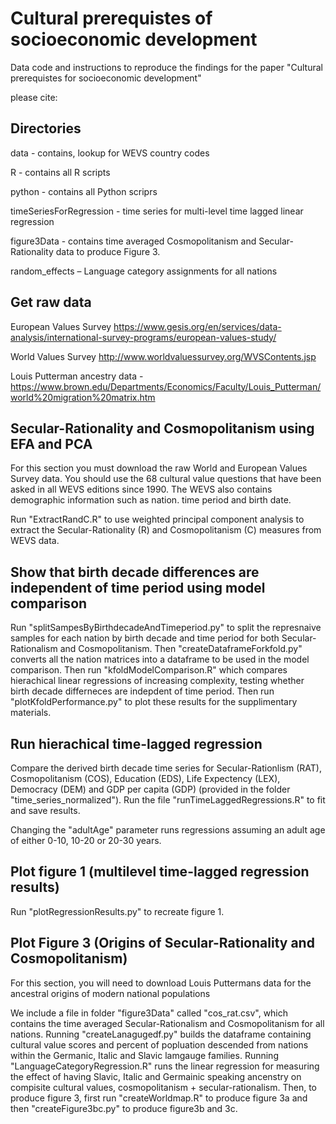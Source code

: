 # Cultural prerequistes of socioeconomic development
Data code and instructions to reproduce the findings for the paper "Cultural prerequistes for socioeconomic development"

please cite:

## Directories
data - contains, lookup for WEVS country codes

R - contains all R scripts

python - contains all Python scriprs

timeSeriesForRegression - time series for multi-level time lagged linear regression

figure3Data - contains time averaged Cosmopolitanism and Secular-Rationality data to produce Figure 3.

random_effects – Language category assignments for all nations

## Get raw data
European Values Survey https://www.gesis.org/en/services/data-analysis/international-survey-programs/european-values-study/

World Values Survey http://www.worldvaluessurvey.org/WVSContents.jsp

Louis Putterman ancestry data - https://www.brown.edu/Departments/Economics/Faculty/Louis_Putterman/world%20migration%20matrix.htm

## Secular-Rationality and Cosmopolitanism using EFA and PCA 

For this section you must download the raw World and European Values Survey data. You should use the 68 cultural value questions that have been asked in all WEVS editions since 1990. The WEVS also contains demographic information such as nation. time period and birth date.

Run "ExtractRandC.R" to use weighted principal component analysis to extract the Secular-Rationality (R) and Cosmopolitanism (C) measures from WEVS data.    

## Show that birth decade differences are independent of time period using model comparison

Run "splitSampesByBirthdecadeAndTimeperiod.py" to split the represnaive samples for each nation by birth decade and time period for both Secular-Rationalism and Cosmopolitanism. Then "createDataframeForkfold.py" converts all the nation matrices into a dataframe to be used in the model comparison. Then run "kfoldModelComparison.R" which compares hierachical linear
regressions of increasing complexity, testing whether birth decade differneces are indepdent of time period. Then run "plotKfoldPerformance.py" to plot these results for the supplimentary materials. 

## Run hierachical time-lagged regression

Compare the derived birth decade time series for Secular-Rationlism (RAT), Cosmopolitanism (COS), Education (EDS), Life Expectency (LEX), Democracy (DEM) and GDP per capita (GDP) (provided in the folder "time_series_normalized"). Run the file "runTimeLaggedRegressions.R" to fit and save results.

Changing the "adultAge" parameter runs regressions assuming an adult age of either 0-10, 10-20 or 20-30 years.  

## Plot figure 1 (multilevel time-lagged regression results) 

Run "plotRegressionResults.py" to recreate figure 1.  

## Plot Figure 3 (Origins of Secular-Rationality and Cosmopolitanism)

For this section, you will need to download Louis Puttermans data for the ancestral origins of modern national populations 

We include a file in folder "figure3Data" called "cos_rat.csv", which contains the time averaged Secular-Rationalism and Cosmopolitanism for all nations. Running "createLanagugedf.py" builds the dataframe containing cultural value scores and percent of popluation descended from nations within the Germanic, Italic and Slavic lamgauge families. Running "LanguageCategoryRegression.R" runs the linear regression for measuring the effect of having Slavic, Italic and Germainic speaking ancenstry on compisite cultural values, cosmopolitanism + secular-rationalism. Then, to produce figure 3, first run "createWorldmap.R" to produce figure 3a and then "createFigure3bc.py" to produce figure3b and 3c.
